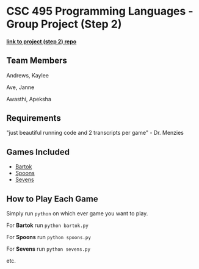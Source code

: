# CSC 495 Programming Languages - Group Project (Step 2)

#### [link to project (step 2) repo](https://github.com/jannelouisea/CSC495_PrgmLang/tree/master/GameProj/proj3)

## Team Members

Andrews, Kaylee

Ave, Janne

Awasthi, Apeksha

## Requirements

"just beautiful running code and 2 transcripts per game" - Dr. Menzies

## Games Included

 - [Bartok](https://github.com/jannelouisea/CSC495_PrgmLang/blob/master/GameProj/proj3/bartok.py)
 - [Spoons](https://github.com/jannelouisea/CSC495_PrgmLang/blob/master/GameProj/proj3/spoons.py)
 - [Sevens](https://github.com/jannelouisea/CSC495_PrgmLang/blob/master/GameProj/proj3/sevens.py)

## How to Play Each Game
Simply run `python` on which ever game you want to play.

For **Bartok** run `python bartok.py`

For **Spoons** run `python spoons.py`

For **Sevens** run `python sevens.py`

etc.
